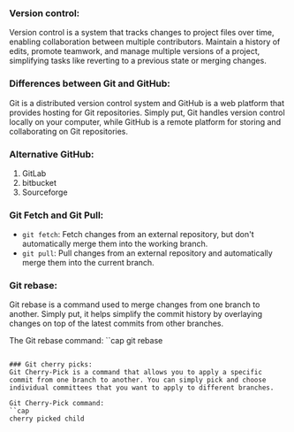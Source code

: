 ### Version control:
Version control is a system that tracks changes to project files over time, enabling collaboration between multiple contributors. Maintain a history of edits, promote teamwork, and manage multiple versions of a project, simplifying tasks like reverting to a previous state or merging changes. 

### Differences between Git and GitHub:
Git is a distributed version control system and GitHub is a web platform that provides hosting for Git repositories. Simply put, Git handles version control locally on your computer, while GitHub is a remote platform for storing and collaborating on Git repositories.

### Alternative GitHub:
1. GitLab
2. bitbucket
3. Sourceforge

### Git Fetch and Git Pull:
- `git fetch`: Fetch changes from an external repository, but don't automatically merge them into the working branch. 
- `git pull`: Pull changes from an external repository and automatically merge them into the current branch.

### Git rebase:
Git rebase is a command used to merge changes from one branch to another. Simply put, it helps simplify the commit history by overlaying changes on top of the latest commits from other branches.

The Git rebase command:
``cap
git rebase
````

### Git cherry picks:
Git Cherry-Pick is a command that allows you to apply a specific commit from one branch to another. You can simply pick and choose individual committees that you want to apply to different branches.

Git Cherry-Pick command:
``cap
cherry picked child
````
